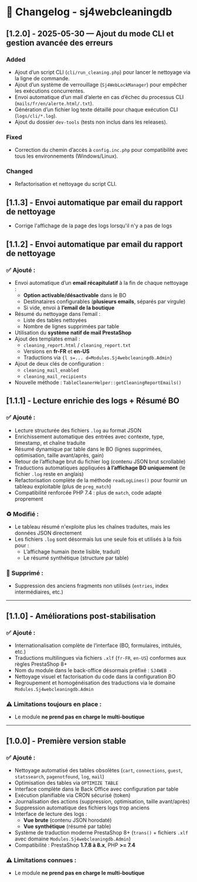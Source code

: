 # 📝 Changelog - sj4webcleaningdb

## [1.2.0] - 2025-05-30 — Ajout du mode CLI et gestion avancée des erreurs

### Added
- Ajout d’un script CLI (`cli/run_cleaning.php`) pour lancer le nettoyage via la ligne de commande.
- Ajout d’un système de verrouillage (`Sj4WebLockManager`) pour empêcher les exécutions concurrentes.
- Envoi automatique d’un mail d’alerte en cas d’échec du processus CLI (`mails/fr/en/alerte.html/.txt`).
- Génération d’un fichier log texte détaillé pour chaque exécution CLI (`logs/cli/*.log`).
- Ajout du dossier `dev-tools` (tests non inclus dans les releases).

### Fixed
- Correction du chemin d’accès à `config.inc.php` pour compatibilité avec tous les environnements (Windows/Linux).

### Changed
- Refactorisation et nettoyage du script CLI.

## [1.1.3] - Envoi automatique par email du rapport de nettoyage 
- Corrige l'affichage de la page des logs lorsqu'il n'y a pas de logs

## [1.1.2] - Envoi automatique par email du rapport de nettoyage

### ✅ Ajouté :
- Envoi automatique d’un **email récapitulatif** à la fin de chaque nettoyage :
  - **Option activable/désactivable** dans le BO
  - Destinataires configurables (**plusieurs emails**, séparés par virgule)
  - Si vide, envoi à **l’email de la boutique**
- Résumé du nettoyage dans l’email :
  - Liste des tables nettoyées
  - Nombre de lignes supprimées par table
- Utilisation du **système natif de mail PrestaShop**
- Ajout des templates email :
  - `cleaning_report.html` / `cleaning_report.txt`
  - Versions en **fr-FR** et **en-US**
  - Traductions via `{l s=... d=Modules.Sj4webcleaningdb.Admin}`
- Ajout de deux clés de configuration :
  - `cleaning_mail_enabled`
  - `cleaning_mail_recipients`
- Nouvelle méthode : `TableCleanerHelper::getCleaningReportEmails()`


## [1.1.1] - Lecture enrichie des logs + Résumé BO

### ✅ Ajouté :
- Lecture structurée des fichiers `.log` au format JSON
- Enrichissement automatique des entrées avec contexte, type, timestamp, et chaîne traduite
- Résumé dynamique par table dans le BO (lignes supprimées, optimisation, taille avant/après, gain)
- Retour de l’affichage brut du fichier log (contenu JSON brut scrollable)
- Traductions automatiques appliquées **à l’affichage BO uniquement** (le fichier `.log` reste en anglais)
- Refactorisation complète de la méthode `readLogLines()` pour fournir un tableau exploitable (plus de `preg_match`)
- Compatibilité renforcée PHP 7.4 : plus de `match`, code adapté proprement

### ♻️ Modifié :
- Le tableau résumé n'exploite plus les chaînes traduites, mais les données JSON directement
- Les fichiers `.log` sont désormais lus une seule fois et utilisés à la fois pour :
  - L’affichage humain (texte lisible, traduit)
  - Le résumé synthétique (structure par table)

### 🧼 Supprimé :
- Suppression des anciens fragments non utilisés (`entries`, index intermédiaires, etc.)

---

## [1.1.0] - Améliorations post-stabilisation

### ✅ Ajouté :
- Internationalisation complète de l’interface (BO, formulaires, intitulés, etc.)
- Traductions multilingues via fichiers `.xlf` (`fr-FR`, `en-US`) conformes aux règles PrestaShop 8+
- Nom du module dans le back-office désormais préfixé : `SJ4WEB -`
- Nettoyage visuel et factorisation du code dans la configuration BO
- Regroupement et homogénéisation des traductions via le domaine `Modules.Sj4webcleaningdb.Admin`

### ⚠️ Limitations toujours en place :
- Le module **ne prend pas en charge le multi-boutique**

---

## [1.0.0] - Première version stable

### ✅ Ajouté :
- Nettoyage automatisé des tables obsolètes (`cart`, `connections`, `guest`, `statssearch`, `pagenotfound`, `log`, `mail`)
- Optimisation des tables via `OPTIMIZE TABLE`
- Interface complète dans le Back Office avec configuration par table
- Exécution planifiable via CRON sécurisé (token)
- Journalisation des actions (suppression, optimisation, taille avant/après)
- Suppression automatique des fichiers logs trop anciens
- Interface de lecture des logs :
  - **Vue brute** (contenu JSON horodaté)
  - **Vue synthétique** (résumé par table)
- Système de traduction moderne PrestaShop 8+ (`trans()` + fichiers `.xlf` avec domaine `Modules.Sj4webcleaningdb.Admin`)
- Compatibilité : PrestaShop **1.7.8 à 8.x**, PHP **>= 7.4**

### ⚠️ Limitations connues :
- Le module **ne prend pas en charge le multi-boutique**
